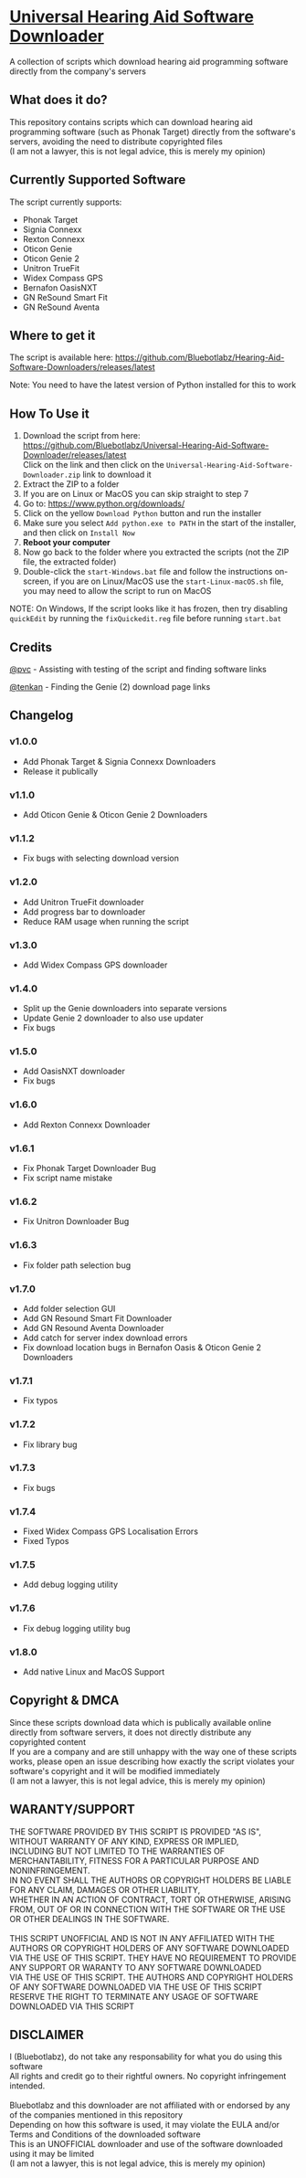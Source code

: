 # [Universal Hearing Aid Software Downloader](https://github.com/Bluebotlabz/Universal-Hearing-Aid-Software-Downloader)
A collection of scripts which download hearing aid programming software directly from the company's servers

## What does it do?
This repository contains scripts which can download hearing aid programming software (such as Phonak Target) directly from the software's servers, avoiding the need to distribute copyrighted files<br/>
(I am not a lawyer, this is not legal advice, this is merely my opinion)

## Currently Supported Software
The script currently supports:
- Phonak Target
- Signia Connexx
- Rexton Connexx
- Oticon Genie
- Oticon Genie 2
- Unitron TrueFit
- Widex Compass GPS
- Bernafon OasisNXT
- GN ReSound Smart Fit
- GN ReSound Aventa

## Where to get it
The script is available here: https://github.com/Bluebotlabz/Hearing-Aid-Software-Downloaders/releases/latest

Note: You need to have the latest version of Python installed for this to work
## How To Use it
1. Download the script from here: https://github.com/Bluebotlabz/Universal-Hearing-Aid-Software-Downloader/releases/latest<br/>
   Click on the link and then click on the `Universal-Hearing-Aid-Software-Downloader.zip` link to download it
2. Extract the ZIP to a folder
3. If you are on Linux or MacOS you can skip straight to step 7
4. Go to: https://www.python.org/downloads/
5. Click on the yellow `Download Python` button and run the installer
6. Make sure you select `Add python.exe to PATH` in the start of the installer, and then click on `Install Now`
7. **Reboot your computer**
8. Now go back to the folder where you extracted the scripts (not the ZIP file, the extracted folder)
9. Double-click the `start-Windows.bat` file and follow the instructions on-screen, if you are on Linux/MacOS use the `start-Linux-macOS.sh` file, you may need to allow the script to run on MacOS

NOTE: On Windows, If the script looks like it has frozen, then try disabling `quickEdit` by running the `fixQuickedit.reg` file before running `start.bat`

## Credits
[@pvc](https://forum.hearingtracker.com/u/tenkan) - Assisting with testing of the script and finding software links

[@tenkan](https://forum.hearingtracker.com/u/tenkan) - Finding the Genie (2) download page links

## Changelog
### v1.0.0
- Add Phonak Target & Signia Connexx Downloaders
- Release it publically
### v1.1.0
- Add Oticon Genie & Oticon Genie 2 Downloaders
### v1.1.2
- Fix bugs with selecting download version
### v1.2.0
- Add Unitron TrueFit downloader
- Add progress bar to downloader
- Reduce RAM usage when running the script
### v1.3.0
- Add Widex Compass GPS downloader
### v1.4.0
- Split up the Genie downloaders into separate versions
- Update Genie 2 downloader to also use updater
- Fix bugs
### v1.5.0
- Add OasisNXT downloader
- Fix bugs
### v1.6.0
- Add Rexton Connexx Downloader
### v1.6.1
- Fix Phonak Target Downloader Bug
- Fix script name mistake
### v1.6.2
- Fix Unitron Downloader Bug
### v1.6.3
- Fix folder path selection bug
### v1.7.0
- Add folder selection GUI
- Add GN Resound Smart Fit Downloader
- Add GN Resound Aventa Downloader
- Add catch for server index download errors
- Fix download location bugs in Bernafon Oasis & Oticon Genie 2 Downloaders
### v1.7.1
- Fix typos
### v1.7.2
- Fix library bug
### v1.7.3
- Fix bugs
### v1.7.4
- Fixed Widex Compass GPS Localisation Errors
- Fixed Typos
### v1.7.5
- Add debug logging utility
### v1.7.6
- Fix debug logging utility bug
### v1.8.0
- Add native Linux and MacOS Support


## Copyright & DMCA
Since these scripts download data which is publically available online directly from software servers, it does not directly distribute any copyrighted content<br>
If you are a company and are still unhappy with the way one of these scripts works, please open an issue describing how exactly the script violates your software's copyright and it will be modified immediately<br>
(I am not a lawyer, this is not legal advice, this is merely my opinion)

## WARANTY/SUPPORT
THE SOFTWARE PROVIDED BY THIS SCRIPT IS PROVIDED \"AS IS\", WITHOUT WARRANTY OF ANY KIND, EXPRESS OR IMPLIED,<br/>
INCLUDING BUT NOT LIMITED TO THE WARRANTIES OF MERCHANTABILITY, FITNESS FOR A PARTICULAR PURPOSE AND NONINFRINGEMENT.<br/>
IN NO EVENT SHALL THE AUTHORS OR COPYRIGHT HOLDERS BE LIABLE FOR ANY CLAIM, DAMAGES OR OTHER LIABILITY,<br/>
WHETHER IN AN ACTION OF CONTRACT, TORT OR OTHERWISE, ARISING FROM, OUT OF OR IN CONNECTION WITH THE SOFTWARE OR THE USE OR OTHER DEALINGS IN THE SOFTWARE.<br/>
<br/>
THIS SCRIPT UNOFFICIAL AND IS NOT IN ANY AFFILIATED WITH THE AUTHORS OR COPYRIGHT HOLDERS OF ANY SOFTWARE DOWNLOADED<br/>
VIA THE USE OF THIS SCRIPT. THEY HAVE NO REQUIREMENT TO PROVIDE ANY SUPPORT OR WARANTY TO ANY SOFTWARE DOWNLOADED<br/>
VIA THE USE OF THIS SCRIPT. THE AUTHORS AND COPYRIGHT HOLDERS OF ANY SOFTWARE DOWNLOADED VIA THE USE OF THIS SCRIPT<br/>
RESERVE THE RIGHT TO TERMINATE ANY USAGE OF SOFTWARE DOWNLOADED VIA THIS SCRIPT<br/>

## DISCLAIMER
I (Bluebotlabz), do not take any responsability for what you do using this software<br/>
All rights and credit go to their rightful owners. No copyright infringement intended.<br/>
<br/>
Bluebotlabz and this downloader are not affiliated with or endorsed by any of the companies mentioned in this repository<br/>
Depending on how this software is used, it may violate the EULA and/or Terms and Conditions of the downloaded software<br/>
This is an UNOFFICIAL downloader and use of the software downloaded using it may be limited<br/>
(I am not a lawyer, this is not legal advice, this is merely my opinion)
